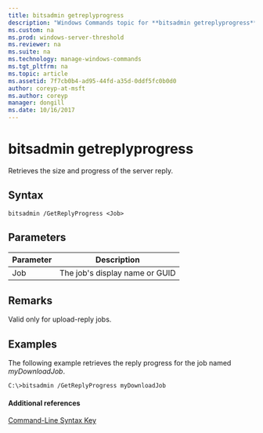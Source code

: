 ```yaml
---
title: bitsadmin getreplyprogress
description: "Windows Commands topic for **bitsadmin getreplyprogress** - Retrieves the size and progress of the server reply."
ms.custom: na
ms.prod: windows-server-threshold
ms.reviewer: na
ms.suite: na
ms.technology: manage-windows-commands
ms.tgt_pltfrm: na
ms.topic: article
ms.assetid: 7f7cb0b4-ad95-44fd-a35d-0ddf5fc0b0d0
author: coreyp-at-msft
ms.author: coreyp
manager: dongill
ms.date: 10/16/2017
---
```


# bitsadmin getreplyprogress



Retrieves the size and progress of the server reply.

## Syntax

```
bitsadmin /GetReplyProgress <Job>
```

## Parameters

|Parameter|Description|
|---------|-----------|
|Job|The job's display name or GUID|

## Remarks

Valid only for upload-reply jobs.

## <a name="BKMK_examples"></a>Examples

The following example retrieves the reply progress for the job named *myDownloadJob*.
```
C:\>bitsadmin /GetReplyProgress myDownloadJob
```

#### Additional references

[Command-Line Syntax Key](command-line-syntax-key.md)